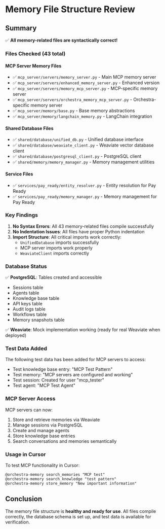 # Memory File Structure Review

## Summary

✅ **All memory-related files are syntactically correct!**

### Files Checked (43 total)

#### MCP Server Memory Files
- ✅ `mcp_server/servers/memory_server.py` - Main MCP memory server
- ✅ `mcp_server/servers/enhanced_memory_server.py` - Enhanced version
- ✅ `mcp_server/servers/memory_mcp_server.py` - MCP-specific memory server
- ✅ `mcp_server/servers/orchestra_memory_mcp_server.py` - Orchestra-specific memory server
- ✅ `mcp_server/memory/base.py` - Base memory abstractions
- ✅ `mcp_server/memory/langchain_memory.py` - LangChain integration

#### Shared Database Files
- ✅ `shared/database/unified_db.py` - Unified database interface
- ✅ `shared/database/weaviate_client.py` - Weaviate vector database client
- ✅ `shared/database/postgresql_client.py` - PostgreSQL client
- ✅ `shared/memory/memory_manager.py` - Memory management utilities

#### Service Files
- ✅ `services/pay_ready/entity_resolver.py` - Entity resolution for Pay Ready
- ✅ `services/pay_ready/memory_manager.py` - Memory management for Pay Ready

### Key Findings

1. **No Syntax Errors**: All 43 memory-related files compile successfully
2. **No Indentation Issues**: All files have proper Python indentation
3. **Import Structure**: All critical imports work correctly:
   - `UnifiedDatabase` imports successfully
   - MCP server imports work properly
   - `WeaviateClient` imports correctly

### Database Status

✅ **PostgreSQL**: Tables created and accessible
- Sessions table
- Agents table  
- Knowledge base table
- API keys table
- Audit logs table
- Workflows table
- Memory snapshots table

✅ **Weaviate**: Mock implementation working (ready for real Weaviate when deployed)

### Test Data Added

The following test data has been added for MCP servers to access:
- Test knowledge base entry: "MCP Test Pattern"
- Test memory: "MCP servers are configured and working"
- Test session: Created for user "mcp_tester"
- Test agent: "MCP Test Agent"

### MCP Server Access

MCP servers can now:
1. Store and retrieve memories via Weaviate
2. Manage sessions via PostgreSQL
3. Create and manage agents
4. Store knowledge base entries
5. Search conversations and memories semantically

### Usage in Cursor

To test MCP functionality in Cursor:
```
@orchestra-memory search_memories "MCP test"
@orchestra-memory search_knowledge "test pattern"
@orchestra-memory store_memory "New important information"
```

## Conclusion

The memory file structure is **healthy and ready for use**. All files compile correctly, the database schema is set up, and test data is available for verification. 